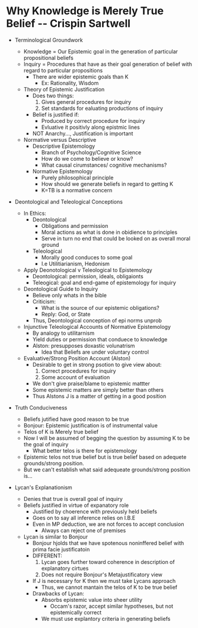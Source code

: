 Why Knowledge is Merely True Belief -- Crispin Sartwell
=======================================================
- Terminological Groundwork
    * Knowledge = Our Epistemic goal in the generation of particular propositional beliefs
    * Inquiry = Procedures that have as their goal generation of belief with regard to particular propositions
        * There are wider epistemic goals than K
            - Ex: Rationality, Wisdom
    * Theory of Epistemic Justification
        - Does two things:
            1. Gives general procedures for inquiry
            2. Set standards for ealuating productions of inquiry
        - Belief is justified if:
            * Produced by correct procedure for inquiry
            * Evluative it positivly along epistmic lines
        - NOT Anarchy..., Justification is important
    * Normative versus Descriptive
        - Descriptive Epistemology
            * Branch of Psychology/Cognitive Science
            * How do we come to believe or know?
            * What causal cirumstances/ cognitive mechanisms?
        - Normative Epistemology
            * Purely philosophical principle
            * How should we generate beliefs in regard to getting K
            * K=TB is a normative concern

- Deontological and Teleological Conceptions
    * In Ethics:
        - Deontological
            * Obligations and permission
            * Moral actions as what is done in obidience to principles
            * Serve in turn no end that could be looked on as overall moral ground
        - Teleological
            * Morally good conduces to some goal
            * I.e Utilitiarianism, Hedonism
    * Apply Deonotological  v Teleological to Epistemology
        - Deontological: permission, ideals, obligaionts
        - Teleogical: goal and end-game of epistemology for inquiry
    * Deontological Guide to Inquiry
        - Believe only whats in the bible
        - Criticism: 
            * What is the source of our epistemic obligations?
            * Reply: God, or State
        - Thus, Deontological conception of epi norms unprob 
    * Injunctive Teleological Accounts of Normative Epistemology
        - By analogy to utilitarnism 
        - Yield duties or permission that conduece to knowledge
        - Alston: presupposes doxastic volunatrism
            * Idea that Beliefs are under voluntary control
    * Evaluative/Strong Position Account (Alston)
        - Desirable to get in strong psotion to give view about:
            1. Correct procedures for inquiry
            2. Some account of evaluation
        - We don't give praise/blame to epistemic mattter
        - Some epistemic matters are simply better than others
        - Thus Alstons J is a matter of getting in a good position

- Truth Conduciveness
    * Beliefs jutified have good reason to be true
    * Bonjour: Epistemic justification is of instrumental value
    * Telos of K is Merely true belief
    * Now I will be assumed of begging the question by assuming K to be the goal of inquiry
        - What better telos is there for epistemology
    * Epistemic telos not true belief but is true belief based on adequete grounds/strong position.
    * But we can't establish what said adequeate grounds/strong position is...

- Lycan's Explanationism
    * Denies that true is overall goal of inquiry
    * Beliefs justified in virtue of expanatory role
        - Justified by choerence with previously held beliefs
        - Goes on to say all inference relies on I.B.E
        - Even in MP deduction, we are not forces to accept conclusion
            * Always can reject one of premises
    * Lycan is similar to Bonjour
        - Bonjour hjolds that we have spotenous noninffered belief with prima facie justificatoin
        - DIFFERENT:
            1. Lycan goes further toward coherence in description of explanatory cirtues
            2. Does not require Bonjour's Metajustificatory view
        - If J is necessary for K then we must take Lycans approach
            * Thus, we cannot mantain the telos of K to be true belief
        - Drawbacks of Lycan:
            * Absorbs epistemic value into sheer utility
                - Occam's razor, accept similar hypotheses, but not epistemically correct
            * We must use explantory criteria in generating beliefs
